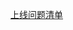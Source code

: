 
[上线问题清单](https://doc.weixin.qq.com/sheet/e3_AckAEQZZAOwRzW1BEolRJq8L3dR6Z?scode=AAEAsAecAAgeH7g2rsAckAEQZZAOw&tab=BB08J2)

